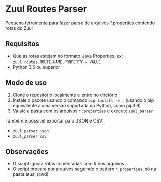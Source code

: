 # Zuul Routes Parser

Pequena ferramenta para fazer parse de arquivos *.properties contendo rotas do Zuul

## Requisitos
- Que as rotas estejam no formato Java Properties, ex\:\
```zuul.routes.ROUTE-NAME.PROPERTY = VALUE```
- Python 3.6 ou superior

## Modo de uso
1. Clone o repositório localmente e entre no diretório
2. Instale o pacote usando o comando `pip install -e .` (usando o pip equivalente a uma versão suportada do Python, como pip3.9)
3. Vá até a pasta com os arquivos `*.properties` e execute `zuul_parser`

Também é possível exportar para JSON e CSV:
- `zuul_parser json`
- `zuul_parser csv`

## Observações
- O script ignora rotas comentadas com # nos arquivos
- O script procura por arquivos seguindo o pattern `*.properties`, só na pasta atual (cwd)
